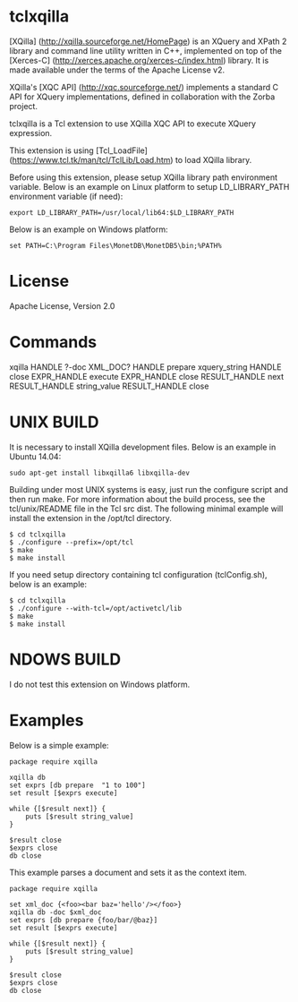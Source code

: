 tclxqilla
=====

[XQilla] (http://xqilla.sourceforge.net/HomePage) is an XQuery and XPath 2 library
and command line utility written in C++,
implemented on top of the [Xerces-C] (http://xerces.apache.org/xerces-c/index.html) library.
It is made available under the terms of the Apache License v2.

XQilla's [XQC API] (http://xqc.sourceforge.net/) implements a standard C API for XQuery implementations,
defined in collaboration with the Zorba project.

tclxqilla is a Tcl extension to use XQilla XQC API to execute XQuery expression.

This extension is using [Tcl_LoadFile] (https://www.tcl.tk/man/tcl/TclLib/Load.htm) to
load XQilla library.

Before using this extension, please setup XQilla library path environment variable.
Below is an example on Linux platform to setup LD_LIBRARY_PATH environment variable (if need):

    export LD_LIBRARY_PATH=/usr/local/lib64:$LD_LIBRARY_PATH

Below is an example on Windows platform:

    set PATH=C:\Program Files\MonetDB\MonetDB5\bin;%PATH%


License
=====

Apache License, Version 2.0


Commands
=====

xqilla HANDLE ?-doc XML_DOC? 
HANDLE prepare xquery_string
HANDLE close
EXPR_HANDLE execute
EXPR_HANDLE close
RESULT_HANDLE next
RESULT_HANDLE string_value
RESULT_HANDLE close


UNIX BUILD
=====

It is necessary to install XQilla development files.
Below is an example in Ubuntu 14.04:

    sudo apt-get install libxqilla6 libxqilla-dev

Building under most UNIX systems is easy, just run the configure script and
then run make. For more information about the build process, see the
tcl/unix/README file in the Tcl src dist. The following minimal example will
install the extension in the /opt/tcl directory.

    $ cd tclxqilla
    $ ./configure --prefix=/opt/tcl
    $ make
    $ make install

If you need setup directory containing tcl configuration (tclConfig.sh),
below is an example:

    $ cd tclxqilla
    $ ./configure --with-tcl=/opt/activetcl/lib
    $ make
    $ make install


NDOWS BUILD
=====

I do not test this extension on Windows platform.


Examples
=====

Below is a simple example:

    package require xqilla

    xqilla db
    set exprs [db prepare  "1 to 100"]
    set result [$exprs execute]

    while {[$result next]} {
        puts [$result string_value]
    }

    $result close
    $exprs close
    db close

This example parses a document and sets it as the context item.

    package require xqilla

    set xml_doc {<foo><bar baz='hello'/></foo>}
    xqilla db -doc $xml_doc
    set exprs [db prepare {foo/bar/@baz}]
    set result [$exprs execute]

    while {[$result next]} {
        puts [$result string_value]
    }

    $result close
    $exprs close
    db close

